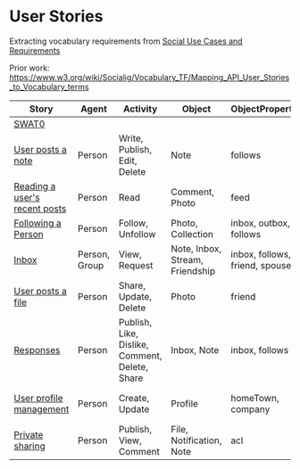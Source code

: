 # User Stories

Extracting vocabulary requirements from [Social Use Cases and Requirements](https://github.com/w3c-social/social-ucr)

Prior work: https://www.w3.org/wiki/Socialig/Vocabulary_TF/Mapping_API_User_Stories_to_Vocabulary_terms


Story | Agent | Activity | Object | ObjectProperty | DataProperty
------|-------|----------|--------|----------------|-------------
[SWAT0](https://www.w3.org/wiki/Socialwg/SWAT0) | 
[User posts a note](https://www.w3.org/wiki/Socialwg/Social_API/User_stories#User_posts_a_note) | Person | Write, Publish, Edit, Delete | Note | follows | 
[Reading a user's recent posts](https://www.w3.org/wiki/Socialwg/Social_API/User_stories#Reading_a_user.27s_recent_posts) | Person | Read | Comment, Photo | feed |
[Following a Person](https://www.w3.org/wiki/Socialwg/Social_API/User_stories#Following_a_person) | Person | Follow, Unfollow | Photo, Collection | inbox, outbox, follows |
[Inbox](https://www.w3.org/wiki/Socialwg/Social_API/User_stories#Inbox) | Person, Group | View, Request | Note, Inbox, Stream, Friendship | inbox, follows, friend, spouse |
[User posts a file](https://www.w3.org/wiki/Socialwg/Social_API/User_stories#User_posts_a_file) | Person | Share, Update, Delete | Photo | friend |
[Responses](https://www.w3.org/wiki/Socialwg/Social_API/User_stories#Responses) | Person | Publish, Like, Dislike, Comment, Delete, Share| Inbox, Note | inbox, follows |
[User profile management](https://www.w3.org/wiki/Socialwg/Social_API/User_stories#User_profile_management) | Person | Create, Update | Profile | homeTown, company | name, avatar, jobTitle, phoneNumber
[Private sharing](https://www.w3.org/wiki/Socialwg/Social_API/User_stories#Private_Sharing) | Person | Publish, View, Comment | File, Notification, Note | acl |
